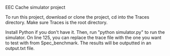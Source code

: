 EEC Cache simulator project

To run this project, download or clone the project, cd into the Traces directory. Make sure Traces is the root directory. 

Install Python if you don't have it. Then, run "python simulator.py" to run the simulator. On line 125, you can replace the trace file with
the one you want to test with from Spec_benchmark. The results will be outputted in an output.txt file. 
